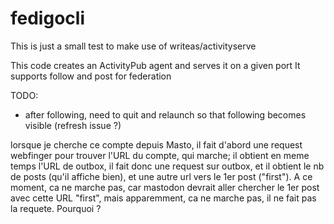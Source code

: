 # fedigocli

This is just a small test to make use of writeas/activityserve

This code creates an ActivityPub agent and serves it on a given port
It supports follow and post for federation

TODO:

- after following, need to quit and relaunch so that following becomes visible (refresh issue ?)

lorsque je cherche ce compte depuis Masto, il fait d'abord une request webfinger pour trouver l'URL du compte,
qui marche; il obtient en meme temps l'URL de outbox, il fait donc une request sur outbox, et il obtient le nb
de posts (qu'il affiche bien), et une autre url vers le 1er post ("first").
A ce moment, ca ne marche pas, car mastodon devrait aller chercher le 1er post avec cette URL "first", mais
apparemment, ca ne marche pas, il ne fait pas la requete. Pourquoi ?

